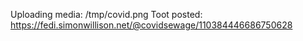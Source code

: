 Uploading media: /tmp/covid.png
Toot posted: https://fedi.simonwillison.net/@covidsewage/110384446686750628
